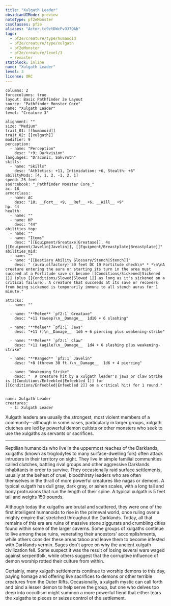 ```yaml
---
title: "Xulgath Leader"
obsidianUIMode: preview
noteType: pf2eMonster
cssClasses: pf2e
aliases: "Actor.tc9ztDWcPvOJ7QAh" 
tags:
  - pf2e/creature/type/humanoid
  - pf2e/creature/type/xulgath
  - pf2eMonster
  - pf2e/creature/level/3
  - remaster
statblock: inline
name: "Xulgath Leader"
level: 3
license: ORC
---
```


```statblock
columns: 2
forcecolumns: true
layout: Basic Pathfinder 2e Layout
source: "Pathfinder Monster Core"
name: "Xulgath Leader"
level: "Creature 3"

alignment: ""
size: "Medium"
trait_01: [[humanoid]]
trait_02: [[xulgath]]
modifier: 9
perception:
  - name: "Perception"
    desc: "+9; Darkvision"
languages: "Draconic, Sakvroth"
skills:
  - name: "Skills"
    desc: "Athletics: +11, Intimidation: +6, Stealth: +6"
abilityMods: [4, 1, 2, -1, 2, 1]
speed: 25 feet
sourcebook: "_Pathfinder Monster Core_"
ac: 18
armorclass:
  - name: AC
    desc: "18; __Fort__ +9, __Ref__ +6, __Will__ +9"
hp: 44
health:
  - name: ""
  - name: HP
    desc: "44"
abilities_top:
  - name: ""
  - name: "Items"
    desc: "[[Equipment/Greataxe|Greataxe]], 4x [[Equipment/Javelin|Javelin]], [[Equipment/Breastplate|Breastplate]]"
abilities_mid:
  - name: ""
  - name: "[[Bestiary Ability Glossary/Stench|Stench]]"
    desc: " (aura,olfactory) 30 feet DC 19 Fortitude check\n* * *\n\nA creature entering the aura or starting its turn in the area must succeed at a Fortitude save or become [[Conditions/Sickened|Sickened 1]] (plus [[Conditions/Slowed|Slowed 1]] as long as it's sickened on a critical failure). A creature that succeeds at its save or recovers from being sickened is temporarily immune to all stench auras for 1 minute."

attacks:
  - name: ""

  - name: "**Melee** `pf2:1` Greataxe"
    desc: "+11 (sweep)\n__Damage__  1d10 + 6 slashing"

  - name: "**Melee** `pf2:1` Jaws"
    desc: "+11 ()\n__Damage__  1d6 + 6 piercing plus weakening-strike"

  - name: "**Melee** `pf2:1` Claw"
    desc: "+11 (agile)\n__Damage__  1d4 + 6 slashing plus weakening-strike"

  - name: "**Ranged** `pf2:1` Javelin"
    desc: "+8 (thrown 30 ft.)\n__Damage__  1d6 + 4 piercing"

  - name: "Weakening Strike"
    desc: "  A creature hit by a xulgath leader's jaws or claw Strike is [[Conditions/Enfeebled|Enfeebled 1]] (or [[Conditions/Enfeebled|Enfeebled 2]] on a critical hit) for 1 round."
 
```

```encounter-table
name: Xulgath Leader
creatures:
  - 1: Xulgath Leader
```



Xulgath leaders are usually the strongest, most violent members of a community—although in some cases, particularly in larger groups, xulgath clutches are led by powerful demon cultists or other monsters who seek to use the xulgaths as servants or sacrifices.

* * *

Reptilian humanoids who live in the uppermost reaches of the Darklands, xulgaths (known as troglodytes to many surface-dwelling folk) often attack intruders in their territory on sight. They live in simple familial communities called clutches, battling rival groups and other aggressive Darklands inhabitants in order to survive. They occasionally raid surface settlements, usually at the behest of cruel, bloodthirsty leaders who are often themselves in the thrall of more powerful creatures like nagas or demons. A typical xulgath has dull gray, dark gray, or ashen scales, with a long tail and bony protrusions that run the length of their spine. A typical xulgath is 5 feet tall and weighs 150 pounds.

Although today the xulgaths are brutal and scattered, they were one of the first intelligent humanoids to rise in the primeval world, once ruling over a mighty empire that stretched throughout the Darklands. Today, all that remains of this era are ruins of massive stone ziggurats and crumbling cities found within some of the larger caverns. Some groups of xulgaths continue to live among these ruins, venerating their ancestors' accomplishments, while others consider these areas taboo and leave them to become infested with Darklands vermin. Sages don't agree on why the ancient xulgath civilization fell. Some suspect it was the result of losing several wars waged against serpentfolk, while others suggest that the corruptive influence of demon worship rotted their culture from within.

Certainly, many xulgath settlements continue to worship demons to this day, paying homage and offering live sacrifices to demons or other terrible creatures from the Outer Rifts. Occasionally, a xulgath mystic can call forth and bind a lesser demon to help serve the group, but one who delves too deep into occultism might summon a more powerful fiend that either tears the xulgaths to pieces or seizes control of the settlement.
